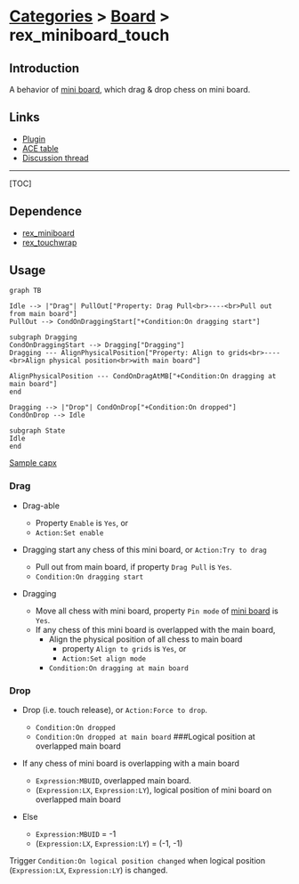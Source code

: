 # [Categories](categories.index.html) > [Board](board.index.html) > rex_miniboard_touch

## Introduction

A behavior of [mini board](rex_miniboard.html), which drag & drop chess on mini board.

## Links

- [Plugin](https://dl.dropboxusercontent.com/u/5779181/C2Repo/Zip/behaviors/rex_miniboard_touch.7z)
- [ACE table](https://rexrainbow.github.io/C2RexDoc/c2rexpluginsACE/behavior_rex_miniboard_touch.html)
- [Discussion thread](https://www.scirra.com/forum/plugin-mini-board_t116865)


----

[TOC]

## Dependence

- [rex_miniboard](rex_miniboard.html)
- [rex_touchwrap](rex_touchwrap.html)

## Usage

```mermaid
graph TB

Idle --> |"Drag"| PullOut["Property: Drag Pull<br>----<br>Pull out from main board"]
PullOut --> CondOnDraggingStart["+Condition:On dragging start"]

subgraph Dragging
CondOnDraggingStart --> Dragging["Dragging"]
Dragging --- AlignPhysicalPosition["Property: Align to grids<br>----<br>Align physical position<br>with main board"]

AlignPhysicalPosition --- CondOnDragAtMB["+Condition:On dragging at main board"]
end

Dragging --> |"Drop"| CondOnDrop["+Condition:On dropped"]
CondOnDrop --> Idle

subgraph State
Idle
end
```

[Sample capx](https://onedrive.live.com/redir?resid=7497FD5EC94476E!983&authkey=!AL0vlJ5K9x1ukr4&ithint=file%2ccapx)

### Drag

- Drag-able
  - Property `Enable` is `Yes`, or
  - `Action:Set enable`


- Dragging start any chess of this mini board, or `Action:Try to drag`
  - Pull out from main board, if property `Drag Pull` is `Yes`.
  - `Condition:On dragging start`


- Dragging
  - Move all chess with mini board, property `Pin mode` of [mini board](rex_miniboard.html) is `Yes`.
  - If any chess of this mini board is overlapped with the main board,
      - Align the physical position of all chess to main board
          - property `Align to grids` is `Yes`, or
          - `Action:Set align mode`
      - `Condition:On dragging at main board`


### Drop

- Drop (i.e. touch release), or `Action:Force to drop`.
  - `Condition:On dropped`
  -  `Condition:On dropped at main board`
###Logical position at overlapped main board


- If any chess of mini board is overlapping with a main board
  - `Expression:MBUID`, overlapped main board.
  - (`Expression:LX`, `Expression:LY`), logical position of mini board on overlapped main board
- Else
  - `Expression:MBUID` = -1
  - (`Expression:LX`, `Expression:LY`) = (-1, -1)

Trigger `Condition:On logical position changed` when logical position (`Expression:LX`, `Expression:LY`)  is changed.